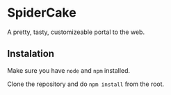 SpiderCake
==========

A pretty, tasty, customizeable portal to the web.

Instalation
-----------

Make sure you have `node` and `npm` installed.

Clone the repository and do `npm install` from the root.

